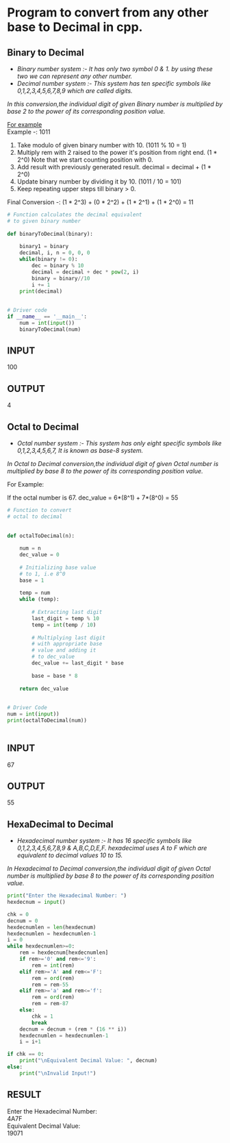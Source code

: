 # Program to convert from any other base to Decimal in cpp.
## Binary to Decimal 
- *Binary number system :- It has only two symbol 0 & 1. by using these two we can represent any other number.*
- *Decimal number system :- This system has ten specific symbols like 0,1,2,3,4,5,6,7,8,9 which are called digits.*

*In this conversion,the individual digit of given Binary number is multiplied by base 2 to the power of its corresponding position value.*

[For example](../num_sys.md) <br>
Example -: 1011
1. Take modulo of given binary number with 10. 
    (1011 % 10 = 1)
2. Multiply rem with 2 raised to the power
    it's position from right end. 
    (1 * 2^0)
    Note that we start counting position with 0. 
3. Add result with previously generated result.
    decimal = decimal + (1 * 2^0)
4. Update binary number by dividing it by 10.
    (1011 / 10 = 101)
5. Keep repeating upper steps till binary > 0.

Final Conversion -: (1 * 2^3) + (0 * 2^2) +
                 (1 * 2^1) + (1 * 2^0) = 11


```python
# Function calculates the decimal equivalent
# to given binary number
 
def binaryToDecimal(binary):
     
    binary1 = binary
    decimal, i, n = 0, 0, 0
    while(binary != 0):
        dec = binary % 10
        decimal = decimal + dec * pow(2, i)
        binary = binary//10
        i += 1
    print(decimal)   
     
 
# Driver code
if __name__ == '__main__':
    num = int(input())
    binaryToDecimal(num)
```
## INPUT 
100 <br>
## OUTPUT
4

## Octal to Decimal 
- *Octal number system :- This system has only eight specific symbols like 0,1,2,3,4,5,6,7, It is known as base-8 system.*

*In Octal to Decimal conversion,the individual digit of given Octal number is multiplied by base 8 to the power of its corresponding position value.*

For Example: 

If the octal number is 67. 
dec_value = 6*(8^1) + 7*(8^0) = 55

```python
# Function to convert
# octal to decimal
 
 
def octalToDecimal(n):
 
    num = n
    dec_value = 0
 
    # Initializing base value
    # to 1, i.e 8^0
    base = 1
 
    temp = num
    while (temp):
 
        # Extracting last digit
        last_digit = temp % 10
        temp = int(temp / 10)
 
        # Multiplying last digit
        # with appropriate base
        # value and adding it
        # to dec_value
        dec_value += last_digit * base
 
        base = base * 8
 
    return dec_value
 
 
# Driver Code
num = int(input))
print(octalToDecimal(num))
 
```
## INPUT
67 <br>
## OUTPUT
55

## HexaDecimal to Decimal 
- *Hexadecimal number system :- It has 16 specific symbols like 0,1,2,3,4,5,6,7,8,9 & A,B,C,D,E,F. hexadecimal uses A to F which are equivalent to decimal values 10 to 15.*

*In Hexadecimal to Decimal conversion,the individual digit of given Octal number is multiplied by base 8 to the power of its corresponding position value.*
```python
print("Enter the Hexadecimal Number: ")
hexdecnum = input()

chk = 0
decnum = 0
hexdecnumlen = len(hexdecnum)
hexdecnumlen = hexdecnumlen-1
i = 0
while hexdecnumlen>=0:
    rem = hexdecnum[hexdecnumlen]
    if rem>='0' and rem<='9':
        rem = int(rem)
    elif rem>='A' and rem<='F':
        rem = ord(rem)
        rem = rem-55
    elif rem>='a' and rem<='f':
        rem = ord(rem)
        rem = rem-87
    else:
        chk = 1
        break
    decnum = decnum + (rem * (16 ** i))
    hexdecnumlen = hexdecnumlen-1
    i = i+1

if chk == 0:
    print("\nEquivalent Decimal Value: ", decnum)
else:
    print("\nInvalid Input!")
```
## RESULT 
Enter the Hexadecimal Number: <br>
4A7F <br>
Equivalent Decimal Value: <br>
19071
